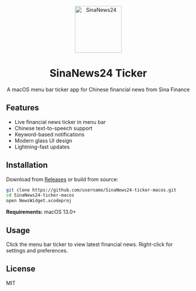 <div align="center">
  <img src="https://files.catbox.moe/pmo6n8.png" alt="SinaNews24" width="128" height="128" />
  <h1>SinaNews24 Ticker</h1>
  <p>A macOS menu bar ticker app for Chinese financial news from Sina Finance</p>
</div>

## Features

-  Live financial news ticker in menu bar
-  Chinese text-to-speech support
-  Keyword-based notifications
-  Modern glass UI design
-  Lightning-fast updates

## Installation

Download from [Releases](../../releases) or build from source:

```bash
git clone https://github.com/username/SinaNews24-ticker-macos.git
cd SinaNews24-ticker-macos
open NewsWidget.xcodeproj
```

**Requirements:** macOS 13.0+

## Usage

Click the menu bar ticker to view latest financial news. Right-click for settings and preferences.

## License

MIT
